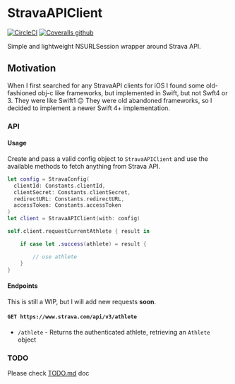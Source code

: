 # StravaAPIClient

[![CircleCI](https://img.shields.io/circleci/project/github/crsantos/stravaapiclient-swift.svg)](https://circleci.com/gh/crsantos/stravaapiclient-swift) [![Coveralls github](https://img.shields.io/coveralls/github/crsantos/stravaapiclient-swift.svg)](https://codecov.io/gh/crsantos/stravaapiclient-swift)

Simple and lightweight NSURLSession wrapper around Strava API.

## Motivation

When I first searched for any StravaAPI clients for iOS I found some old-fashioned obj-c like frameworks, but implemented in Swift, but not Swft4 or 3. They were like Swift1 😔
They were old abandoned frameworks, so I decided to implement a newer Swift 4+ implementation.

### API

#### Usage

Create and pass a valid config object to `StravaAPIClient` and use the available methods to fetch anything from Strava API.

```swift
let config = StravaConfig(
  clientId: Constants.clientId,
  clientSecret: Constants.clientSecret,
  redirectURL: Constants.redirectURL,
  accessToken: Constants.accessToken
)
let client = StravaAPIClient(with: config)

self.client.requestCurrentAthlete { result in

    if case let .success(athlete) = result {

        // use athlete
    }
}
```

#### Endpoints

This is still a WIP,  but I will add new requests **soon**.

#### `GET https://www.strava.com/api/v3/athlete`

* `/athlete` - Returns the authenticated athlete, retrieving an `Athlete` object

### TODO

Please check [TODO.md](./TODO.md) doc
